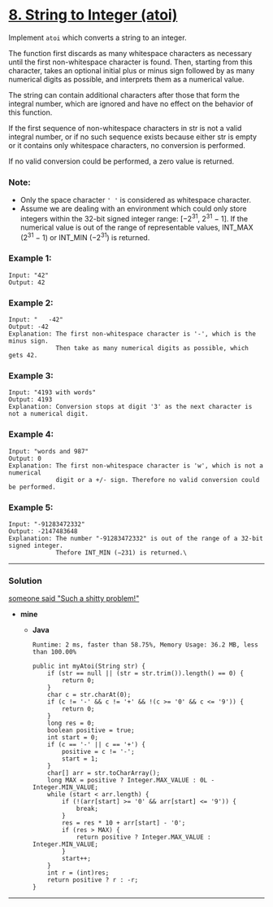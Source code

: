 # [8. String to Integer (atoi)](https://leetcode.com/problems/string-to-integer-atoi/)

Implement `atoi` which converts a string to an integer.

The function first discards as many whitespace characters as necessary until the first non-whitespace character is found. Then, starting from this character, takes an optional initial plus or minus sign followed by as many numerical digits as possible, and interprets them as a numerical value.

The string can contain additional characters after those that form the integral number, which are ignored and have no effect on the behavior of this function.

If the first sequence of non-whitespace characters in str is not a valid integral number, or if no such sequence exists because either str is empty or it contains only whitespace characters, no conversion is performed.

If no valid conversion could be performed, a zero value is returned.

### Note:
* Only the space character `' '` is considered as whitespace character.
* Assume we are dealing with an environment which could only store integers within the 32-bit signed integer range: [−2<sup>31</sup>,  2<sup>31</sup> − 1]. If the numerical value is out of the range of representable values, INT_MAX (2<sup>31</sup> − 1) or INT_MIN (−2<sup>31</sup>) is returned.

### Example 1:
```
Input: "42"
Output: 42
```

### Example 2:
```
Input: "   -42"
Output: -42
Explanation: The first non-whitespace character is '-', which is the minus sign.
             Then take as many numerical digits as possible, which gets 42.
```

### Example 3:
```
Input: "4193 with words"
Output: 4193
Explanation: Conversion stops at digit '3' as the next character is not a numerical digit.
```

### Example 4:
```
Input: "words and 987"
Output: 0
Explanation: The first non-whitespace character is 'w', which is not a numerical 
             digit or a +/- sign. Therefore no valid conversion could be performed.
```

### Example 5:
```
Input: "-91283472332"
Output: -2147483648
Explanation: The number "-91283472332" is out of the range of a 32-bit signed integer.
             Thefore INT_MIN (−231) is returned.\
```

---

### Solution

[someone said "Such a shitty problem!"](https://leetcode.com/problems/string-to-integer-atoi/discuss/4640/Such-a-shitty-problem)

* **mine**
  * **Java** 
    
    `Runtime: 2 ms, faster than 58.75%, Memory Usage: 36.2 MB, less than 100.00%`
    ```
    public int myAtoi(String str) {
        if (str == null || (str = str.trim()).length() == 0) {
            return 0;
        }
        char c = str.charAt(0);
        if (c != '-' && c != '+' && !(c >= '0' && c <= '9')) {
            return 0;
        }
        long res = 0;
        boolean positive = true;
        int start = 0;
        if (c == '-' || c == '+') {
            positive = c != '-';
            start = 1;
        }
        char[] arr = str.toCharArray();
        long MAX = positive ? Integer.MAX_VALUE : 0L - Integer.MIN_VALUE;
        while (start < arr.length) {
            if (!(arr[start] >= '0' && arr[start] <= '9')) {
                break;
            }
            res = res * 10 + arr[start] - '0';
            if (res > MAX) {
                return positive ? Integer.MAX_VALUE : Integer.MIN_VALUE;
            }
            start++;
        }
        int r = (int)res;
        return positive ? r : -r;
    }
    ```
    
---


